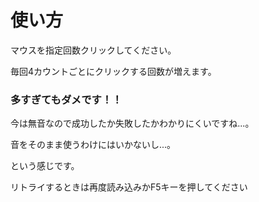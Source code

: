 # 使い方
マウスを指定回数クリックしてください。

毎回4カウントごとにクリックする回数が増えます。

### 多すぎてもダメです！！

今は無音なので成功したか失敗したかわかりにくいですね...。

音をそのまま使うわけにはいかないし...。

という感じです。

リトライするときは再度読み込みかF5キーを押してください
